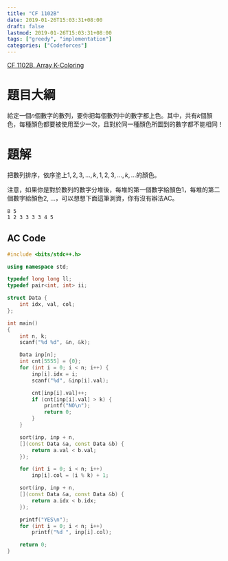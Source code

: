 ```yaml
---
title: "CF 1102B"
date: 2019-01-26T15:03:31+08:00
draft: false
lastmod: 2019-01-26T15:03:31+08:00
tags: ["greedy", "implementation"]
categories: ["Codeforces"]
---
```


[CF 1102B. Array K-Coloring](https://codeforces.com/contest/1102/problem/B)

# 題目大綱

給定一個$n$個數字的數列，要你把每個數列中的數字都上色。其中，共有$k$個顏色，每種顏色都要被使用至少一次，且對於同一種顏色所圖到的數字都不能相同！

<!--more-->

# 題解

把數列排序，依序塗上$1, 2, 3, ..., k, 1, 2, 3, ..., k, ...$的顏色。

注意，如果你是對於數列的數字分堆後，每堆的第一個數字給顏色1，每堆的第二個數字給顏色2, ...，可以想想下面這筆測資，你有沒有辦法AC。

```
8 5
1 2 3 3 3 3 4 5
```

## AC Code

```c++
#include <bits/stdc++.h>

using namespace std;

typedef long long ll;
typedef pair<int, int> ii;

struct Data {
    int idx, val, col;
};

int main()
{
    int n, k;
    scanf("%d %d", &n, &k);

    Data inp[n];
    int cnt[5555] = {0};
    for (int i = 0; i < n; i++) {
        inp[i].idx = i;
        scanf("%d", &inp[i].val);

        cnt[inp[i].val]++;
        if (cnt[inp[i].val] > k) {
            printf("NO\n");
            return 0;
        }
    }

    sort(inp, inp + n,
    [](const Data &a, const Data &b) {
        return a.val < b.val;
    });

    for (int i = 0; i < n; i++)
        inp[i].col = (i % k) + 1;

    sort(inp, inp + n,
    [](const Data &a, const Data &b) {
        return a.idx < b.idx;
    });

    printf("YES\n");
    for (int i = 0; i < n; i++)
        printf("%d ", inp[i].col);

    return 0;
}

```

